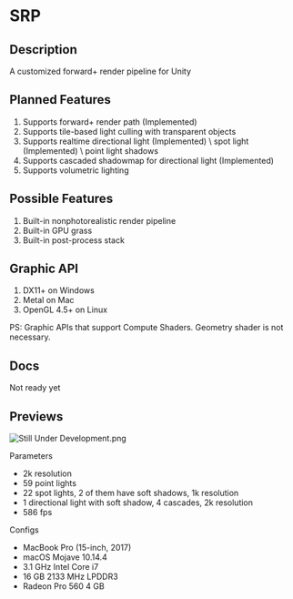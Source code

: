 # SRP

## Description
A customized forward+ render pipeline for Unity

## Planned Features
1. Supports forward+ render path (Implemented)
2. Supports tile-based light culling with transparent objects
3. Supports realtime directional light (Implemented) \ spot light (Implemented) \ point light shadows
4. Supports cascaded shadowmap for directional light (Implemented)
5. Supports volumetric lighting

## Possible Features
1. Built-in nonphotorealistic render pipeline
2. Built-in GPU grass
3. Built-in post-process stack

## Graphic API
1. DX11+ on Windows
2. Metal on Mac
3. OpenGL 4.5+ on Linux

PS: Graphic APIs that support Compute Shaders. Geometry shader is not necessary.

## Docs
Not ready yet

## Previews
![Still Under Development.png](https://i.loli.net/2019/10/08/IryF3zL2GwCnMxd.png)

Parameters
+ 2k resolution
+ 59 point lights
+ 22 spot lights, 2 of them have soft shadows, 1k resolution
+ 1 directional light with soft shadow, 4 cascades, 2k resolution
+ 586 fps

Configs
+ MacBook Pro (15-inch, 2017)
+ macOS Mojave 10.14.4
+ 3.1 GHz Intel Core i7
+ 16 GB 2133 MHz LPDDR3
+ Radeon Pro 560 4 GB
